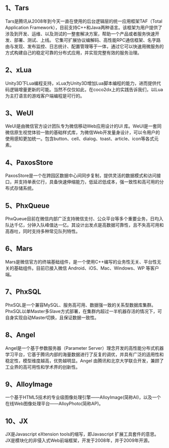 
## 1、Tars

Tars是腾讯从2008年到今天一直在使用的后台逻辑层的统一应用框架TAF（Total Application Framework），目前支持C++和Java两种语言。该框架为用户提供了涉及到开发、运维、以及测试的一整套解决方案，帮助一个产品或者服务快速开发、部署、测试、上线。 它集可扩展协议编解码、高性能RPC通信框架、名字路由与发现、发布监控、日志统计、配置管理等于一体，通过它可以快速用微服务的方式构建自己的稳定可靠的分布式应用，并实现完整有效的服务治理。

## 2、xLua

Unity3D下Lua编程支持，xLua为Unity3D增加Lua脚本编程的能力，进而提供代码逻辑增量更新的可能。当然不仅仅如此，在coco2dx上的实践告诉我们，以Lua为主打语言的游戏客户端编程是可行的。

## 3、WeUI

WeUI是由微信官方设计团队专为微信移动Web应用设计的UI 库。WeUI是一套同微信原生视觉体验一致的基础样式库，为微信Web开发量身设计，可以令用户的使用感知更加统一。包含button、cell、dialog、toast、article、icon等各式元素。

## 4、PaxosStore

PaxosStore是一个在跨园区数据中心间同步复制，提供灵活的数据模式和访问接口，并支持单表亿行，具备快速伸缩能力，低延迟低成本，强一致性和高可用的分布式存储系统。

## 5、PhxQueue

PhxQueue目前在微信内部广泛支持微信支付、公众平台等多个重要业务，日均入队达千亿，分钟入队峰值达一亿。其设计出发点是高数据可靠性，且不失高可用和高吞吐，同时支持多种常见队列特性。

## 6、Mars

Mars是微信官方的终端基础组件，是一个使用C++编写的业务性无关、平台性无关的基础组件。目前已接入微信 Android、iOS、Mac、Windows、WP 等客户端。

## 7、PhxSQL

PhxSQL是一个兼容MySQL、服务高可用、数据强一致的关系型数据库集群。PhxSQL以单Master多Slave方式部署，在集群内超过一半机器存活的情况下，可自身实现自动Master切换，且保证数据一致性。

## 8、Angel

Angel是一个基于参数服务器（Parameter Server）理念开发的高性能分布式机器学习平台，它基于腾讯内部的海量数据进行了反复的调优，并具有广泛的适用性和稳定性，模型维度越高，优势越明显。Angel 由腾讯和北京大学联合开发，兼顾了工业界的高可用性和学术界的创新性。

## 9、AlloyImage

一个基于HTML5技术的专业级图像处理引擎——AlloyImage(简称AI)，以及一个在线Web图像处理平台——AlloyPhoto(简称AP)。

## 10、JX

JX是Javascript eXtension tools的缩写，即Javascript 扩展工具套件的意思。JX是模块化的非侵入式Web前端框架，开发于2008年，并于2009年开源。
